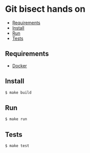 # Git bisect hands on

- [Requirements](#requirements)
- [Install](#install)
- [Run](#run)
- [Tests](#tests)

## Requirements

- [Docker](https://www.docker.com/products/docker-desktop)

## Install

```sh
$ make build
```

## Run

```sh
$ make run
```

## Tests

```sh
$ make test
```
